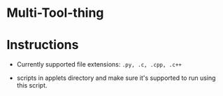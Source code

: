 # Multi-Tool-thing

# Instructions
- Currently supported file extensions: `.py, .c, .cpp, .c++`
* scripts in applets directory and make sure it's supported to run using this script.